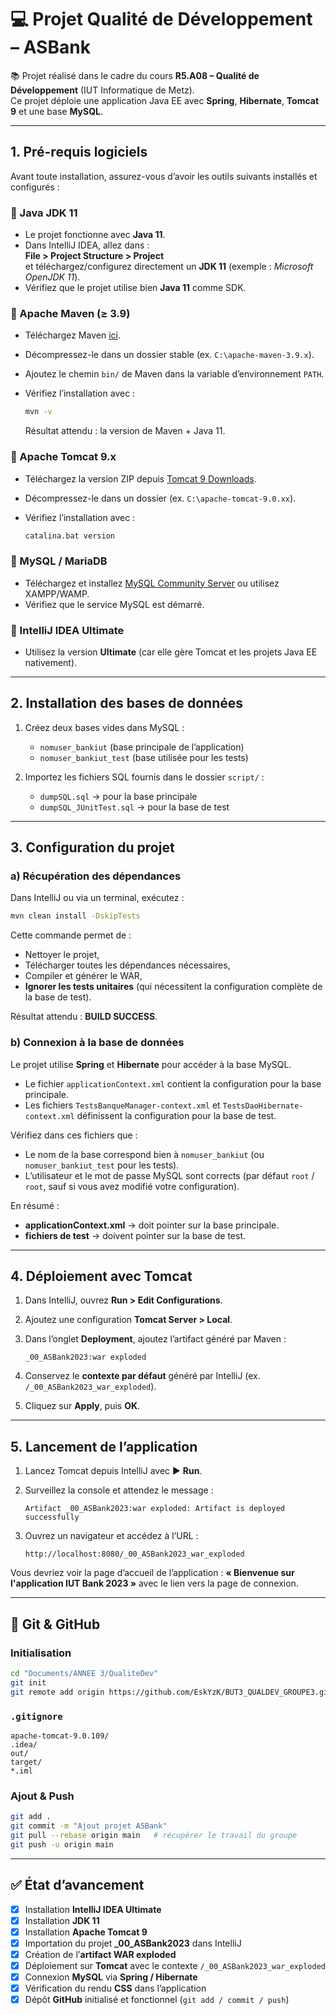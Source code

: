 # 💻 Projet Qualité de Développement – **ASBank**

📚 Projet réalisé dans le cadre du cours **R5.A08 – Qualité de Développement** (IUT Informatique de Metz).  
Ce projet déploie une application Java EE avec **Spring**, **Hibernate**, **Tomcat 9** et une base **MySQL**.

---

## 1. Pré-requis logiciels

Avant toute installation, assurez-vous d’avoir les outils suivants installés et configurés :

### 🔹 Java JDK 11

- Le projet fonctionne avec **Java 11**.  
- Dans IntelliJ IDEA, allez dans :  
  **File > Project Structure > Project**  
  et téléchargez/configurez directement un **JDK 11** (exemple : *Microsoft OpenJDK 11*).  
- Vérifiez que le projet utilise bien **Java 11** comme SDK.  

### 🔹 Apache Maven (≥ 3.9)

* Téléchargez Maven [ici](https://maven.apache.org/download.cgi).
* Décompressez-le dans un dossier stable (ex. `C:\apache-maven-3.9.x`).
* Ajoutez le chemin `bin/` de Maven dans la variable d’environnement `PATH`.
* Vérifiez l’installation avec :

  ```bash
  mvn -v
  ```

  Résultat attendu : la version de Maven + Java 11.

### 🔹 Apache Tomcat 9.x

* Téléchargez la version ZIP depuis [Tomcat 9 Downloads](https://tomcat.apache.org/download-90.cgi).
* Décompressez-le dans un dossier (ex. `C:\apache-tomcat-9.0.xx`).
* Vérifiez l’installation avec :

  ```bash
  catalina.bat version
  ```

### 🔹 MySQL / MariaDB

* Téléchargez et installez [MySQL Community Server](https://dev.mysql.com/downloads/mysql/) ou utilisez XAMPP/WAMP.
* Vérifiez que le service MySQL est démarré.

### 🔹 IntelliJ IDEA Ultimate

* Utilisez la version **Ultimate** (car elle gère Tomcat et les projets Java EE nativement).

---

## 2. Installation des bases de données

1. Créez deux bases vides dans MySQL :

   * `nomuser_bankiut` (base principale de l’application)
   * `nomuser_bankiut_test` (base utilisée pour les tests)

2. Importez les fichiers SQL fournis dans le dossier `script/` :

   * `dumpSQL.sql` → pour la base principale
   * `dumpSQL_JUnitTest.sql` → pour la base de test

---

## 3. Configuration du projet

### a) Récupération des dépendances

Dans IntelliJ ou via un terminal, exécutez :

```bash
mvn clean install -DskipTests
```

Cette commande permet de :

* Nettoyer le projet,
* Télécharger toutes les dépendances nécessaires,
* Compiler et générer le WAR,
* **Ignorer les tests unitaires** (qui nécessitent la configuration complète de la base de test).

Résultat attendu : **BUILD SUCCESS**.

### b) Connexion à la base de données

Le projet utilise **Spring** et **Hibernate** pour accéder à la base MySQL.

* Le fichier `applicationContext.xml` contient la configuration pour la base principale.
* Les fichiers `TestsBanqueManager-context.xml` et `TestsDaoHibernate-context.xml` définissent la configuration pour la base de test.

Vérifiez dans ces fichiers que :

* Le nom de la base correspond bien à `nomuser_bankiut` (ou `nomuser_bankiut_test` pour les tests).
* L’utilisateur et le mot de passe MySQL sont corrects (par défaut `root` / `root`, sauf si vous avez modifié votre configuration).

En résumé :

* **applicationContext.xml** → doit pointer sur la base principale.
* **fichiers de test** → doivent pointer sur la base de test.

---

## 4. Déploiement avec Tomcat

1. Dans IntelliJ, ouvrez **Run > Edit Configurations**.
2. Ajoutez une configuration **Tomcat Server > Local**.
3. Dans l’onglet **Deployment**, ajoutez l’artifact généré par Maven :

   ```
   _00_ASBank2023:war exploded
   ```
4. Conservez le **contexte par défaut** généré par IntelliJ (ex. `/_00_ASBank2023_war_exploded`).
5. Cliquez sur **Apply**, puis **OK**.

---

## 5. Lancement de l’application

1. Lancez Tomcat depuis IntelliJ avec ▶️ **Run**.
2. Surveillez la console et attendez le message :

   ```
   Artifact _00_ASBank2023:war exploded: Artifact is deployed successfully
   ```
3. Ouvrez un navigateur et accédez à l’URL :

   ```
   http://localhost:8080/_00_ASBank2023_war_exploded
   ```

Vous devriez voir la page d’accueil de l’application :
**« Bienvenue sur l'application IUT Bank 2023 »** avec le lien vers la page de connexion.

---

## 🐙 Git & GitHub

### Initialisation
```bash
cd "Documents/ANNEE 3/QualiteDev"
git init
git remote add origin https://github.com/EskYzK/BUT3_QUALDEV_GROUPE3.git
```

### `.gitignore`
```gitignore
apache-tomcat-9.0.109/
.idea/
out/
target/
*.iml
```

### Ajout & Push
```bash
git add .
git commit -m "Ajout projet ASBank"
git pull --rebase origin main   # récupérer le travail du groupe
git push -u origin main
```

---

## ✅ État d’avancement

* [x] Installation **IntelliJ IDEA Ultimate**
* [x] Installation **JDK 11** 
* [x] Installation **Apache Tomcat 9**
* [x] Importation du projet **_00_ASBank2023** dans IntelliJ
* [x] Création de l’**artifact WAR exploded**
* [x] Déploiement sur **Tomcat** avec le contexte `/_00_ASBank2023_war_exploded`
* [x] Connexion **MySQL** via **Spring / Hibernate**
* [x] Vérification du rendu **CSS** dans l’application
* [x] Dépôt **GitHub** initialisé et fonctionnel (`git add / commit / push`)
